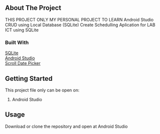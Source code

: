 
<!-- ABOUT THE PROJECT -->
		
## About The Project 
THIS PROJECT ONLY MY PERSONAL PROJECT TO LEARN
Android Studio CRUD using Local Database (SQLite)
Create Schedulling Aplication for LAB ICT using SQLite

### Built With 
[SQLite](https://www.sqlite.org/index.html) <br>
[Android Studio](https://www.apple.com/swift/playgrounds/)  <br>
[Scroll Date Picker](https://github.com/GastricSpark/ScrollDatePicker) <br>
        
<!-- GETTING STARTED -->
## Getting Started 
This project file only can be open on: 
1. Android Studio 

<!-- USAGE EXAMPLES -->
## Usage 
Download or clone the repository and open at Android Studio
